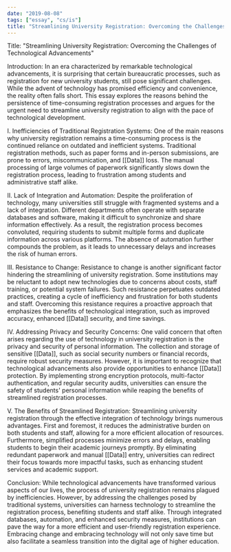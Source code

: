 ```yaml
---
date: "2019-08-08"
tags: ["essay", "cs/is"]
title: "Streamlining University Registration: Overcoming the Challenges of Technological Advancements"
---
```


Title: "Streamlining University Registration: Overcoming the Challenges of Technological Advancements"

Introduction:
In an era characterized by remarkable technological advancements, it is surprising that certain bureaucratic processes, such as registration for new university students, still pose significant challenges. While the advent of technology has promised efficiency and convenience, the reality often falls short. This essay explores the reasons behind the persistence of time-consuming registration processes and argues for the urgent need to streamline university registration to align with the pace of technological development.

I. Inefficiencies of Traditional Registration Systems:
One of the main reasons why university registration remains a time-consuming process is the continued reliance on outdated and inefficient systems. Traditional registration methods, such as paper forms and in-person submissions, are prone to errors, miscommunication, and [[Data]] loss. The manual processing of large volumes of paperwork significantly slows down the registration process, leading to frustration among students and administrative staff alike.

II. Lack of Integration and Automation:
Despite the proliferation of technology, many universities still struggle with fragmented systems and a lack of integration. Different departments often operate with separate databases and software, making it difficult to synchronize and share information effectively. As a result, the registration process becomes convoluted, requiring students to submit multiple forms and duplicate information across various platforms. The absence of automation further compounds the problem, as it leads to unnecessary delays and increases the risk of human errors.

III. Resistance to Change:
Resistance to change is another significant factor hindering the streamlining of university registration. Some institutions may be reluctant to adopt new technologies due to concerns about costs, staff training, or potential system failures. Such resistance perpetuates outdated practices, creating a cycle of inefficiency and frustration for both students and staff. Overcoming this resistance requires a proactive approach that emphasizes the benefits of technological integration, such as improved accuracy, enhanced [[Data]] security, and time savings.

IV. Addressing Privacy and Security Concerns:
One valid concern that often arises regarding the use of technology in university registration is the privacy and security of personal information. The collection and storage of sensitive [[Data]], such as social security numbers or financial records, require robust security measures. However, it is important to recognize that technological advancements also provide opportunities to enhance [[Data]] protection. By implementing strong encryption protocols, multi-factor authentication, and regular security audits, universities can ensure the safety of students' personal information while reaping the benefits of streamlined registration processes.

V. The Benefits of Streamlined Registration:
Streamlining university registration through the effective integration of technology brings numerous advantages. First and foremost, it reduces the administrative burden on both students and staff, allowing for a more efficient allocation of resources. Furthermore, simplified processes minimize errors and delays, enabling students to begin their academic journeys promptly. By eliminating redundant paperwork and manual [[Data]] entry, universities can redirect their focus towards more impactful tasks, such as enhancing student services and academic support.

Conclusion:
While technological advancements have transformed various aspects of our lives, the process of university registration remains plagued by inefficiencies. However, by addressing the challenges posed by traditional systems, universities can harness technology to streamline the registration process, benefiting students and staff alike. Through integrated databases, automation, and enhanced security measures, institutions can pave the way for a more efficient and user-friendly registration experience. Embracing change and embracing technology will not only save time but also facilitate a seamless transition into the digital age of higher education.